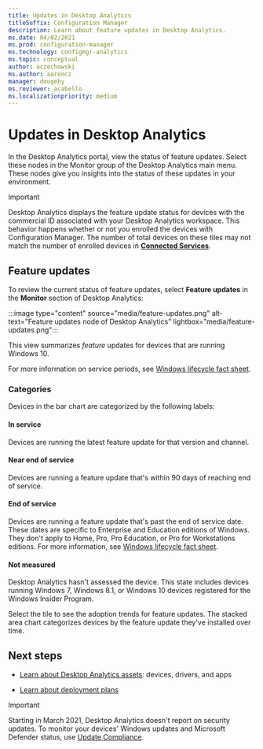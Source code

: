 ```yaml
---
title: Updates in Desktop Analytics
titleSuffix: Configuration Manager
description: Learn about feature updates in Desktop Analytics.
ms.date: 04/02/2021
ms.prod: configuration-manager
ms.technology: configmgr-analytics
ms.topic: conceptual
author: aczechowski
ms.author: aaroncz
manager: dougeby
ms.reviewer: acabello
ms.localizationpriority: medium
---
```


# Updates in Desktop Analytics

In the Desktop Analytics portal, view the status of feature updates. Select these nodes in the Monitor group of the Desktop Analytics main menu. These nodes give you insights into the status of these updates in your environment.

<!--7362999-->

> [!IMPORTANT]
> Desktop Analytics displays the feature update status for devices with the commercial ID associated with your Desktop Analytics workspace. This behavior happens whether or not you enrolled the devices with Configuration Manager. The number of total devices on these tiles may not match the number of enrolled devices in [**Connected Services**](monitor-connection-health.md#commercial-id-configuration).

## Feature updates

To review the current status of feature updates, select **Feature updates** in the **Monitor** section of Desktop Analytics:

:::image type="content" source="media/feature-updates.png" alt-text="Feature updates node of Desktop Analytics" lightbox="media/feature-updates.png":::

This view summarizes *feature* updates for devices that are running Windows 10.

For more information on service periods, see [Windows lifecycle fact sheet](https://support.microsoft.com/help/13853/windows-lifecycle-fact-sheet).  

### Categories

Devices in the bar chart are categorized by the following labels:

#### In service

Devices are running the latest feature update for that version and channel.  

#### Near end of service

Devices are running a feature update that's within 90 days of reaching end of service.

#### End of service

Devices are running a feature update that's past the end of service date. These dates are specific to Enterprise and Education editions of Windows. They don't apply to Home, Pro, Pro Education, or Pro for Workstations editions. For more information, see [Windows lifecycle fact sheet](https://support.microsoft.com/help/13853/windows-lifecycle-fact-sheet).

#### Not measured

Desktop Analytics hasn't assessed the device. This state includes devices running Windows 7, Windows 8.1, or Windows 10 devices registered for the Windows Insider Program.

Select the tile to see the adoption trends for feature updates. The stacked area chart categorizes devices by the feature update they've installed over time.

## Next steps

- [Learn about Desktop Analytics assets](about-assets.md): devices, drivers, and apps  

- [Learn about deployment plans](about-deployment-plans.md)  

> [!IMPORTANT]
> Starting in March 2021, Desktop Analytics doesn't report on security updates.<!-- 8099536,9614078 --> To monitor your devices' Windows updates and Microsoft Defender status, use [Update Compliance](/windows/deployment/update/update-compliance-get-started).
